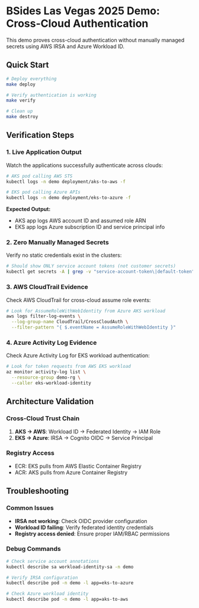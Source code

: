 # BSides Las Vegas 2025 Demo: Cross-Cloud Authentication

This demo proves cross-cloud authentication without manually managed secrets using AWS IRSA and Azure Workload ID.

## Quick Start

```bash
# Deploy everything
make deploy

# Verify authentication is working
make verify

# Clean up
make destroy
```

## Verification Steps

### 1. Live Application Output
Watch the applications successfully authenticate across clouds:

```bash
# AKS pod calling AWS STS
kubectl logs -n demo deployment/aks-to-aws -f

# EKS pod calling Azure APIs  
kubectl logs -n demo deployment/eks-to-azure -f
```

**Expected Output:**
- AKS app logs AWS account ID and assumed role ARN
- EKS app logs Azure subscription ID and service principal info

### 2. Zero Manually Managed Secrets
Verify no static credentials exist in the clusters:

```bash
# Should show ONLY service account tokens (not customer secrets)
kubectl get secrets -A | grep -v "service-account-token\|default-token"
```

### 3. AWS CloudTrail Evidence
Check AWS CloudTrail for cross-cloud assume role events:

```bash
# Look for AssumeRoleWithWebIdentity from Azure AKS workload
aws logs filter-log-events \
  --log-group-name CloudTrail/CrossCloudAuth \
  --filter-pattern "{ $.eventName = AssumeRoleWithWebIdentity }"
```

### 4. Azure Activity Log Evidence
Check Azure Activity Log for EKS workload authentication:

```bash
# Look for token requests from AWS EKS workload
az monitor activity-log list \
  --resource-group demo-rg \
  --caller eks-workload-identity
```

## Architecture Validation

### Cross-Cloud Trust Chain
1. **AKS → AWS**: Workload ID → Federated Identity → IAM Role
2. **EKS → Azure**: IRSA → Cognito OIDC → Service Principal

### Registry Access
- ECR: EKS pulls from AWS Elastic Container Registry
- ACR: AKS pulls from Azure Container Registry

## Troubleshooting

### Common Issues
- **IRSA not working**: Check OIDC provider configuration
- **Workload ID failing**: Verify federated identity credentials
- **Registry access denied**: Ensure proper IAM/RBAC permissions

### Debug Commands
```bash
# Check service account annotations
kubectl describe sa workload-identity-sa -n demo

# Verify IRSA configuration
kubectl describe pod -n demo -l app=eks-to-azure

# Check Azure workload identity
kubectl describe pod -n demo -l app=aks-to-aws
```